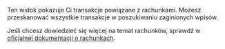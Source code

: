Ten widok pokazuje Ci transakcje powiązane z rachunkami. Możesz przeskanować wszystkie transakcje w poszukiwaniu zaginionych wpisów.

Jeśli chcesz dowiedzieć się więcej na temat rachunków, sprawdź w [oficjalnej dokumentacji o rachunkach](https://firefly-iii.readthedocs.io/en/latest/advanced/bills.html).